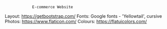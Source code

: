                 E-commerce Website
Layout: https://getbootstrap.com/
Fonts: Google fonts - 'Yellowtail', cursive
Photos: https://www.flaticon.com/
Colours: https://flatuicolors.com/